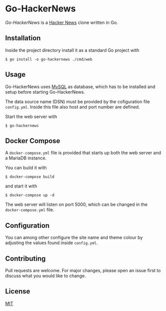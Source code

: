 # Go-HackerNews

*Go-HackerNews* is a [Hacker News](https://news.ycombinator.com) clone written in Go.

## Installation

Inside the project directory install it as a standard Go project with

```shell
$ go install -o go-hackernews ./cmd/web
```

## Usage

Go-HackerNews uses [MySQL](https://www.mysql.com/) as database, which has to be installed and setup before starting Go-HackerNews.

The data source name (DSN) must be provided by the cofiguration file `config.yml`. Inside this file also host and port number are defined.

Start the web server with

```shell
$ go-hackernews
```

## Docker Compose

A `docker-compose.yml` file is provided that starts up both the web server and a MariaDB instance.

You can build it with

```shell
$ docker-compose build
```

and start it with

```shell
$ docker-compose up -d
```

The web server will listen on port 5000, which can be changed in the `docker-compose.yml` file.

## Configuration

You can among other configure the site name and theme colour by adjusting the values found inside `config.yml`.

## Contributing

Pull requests are welcome. For major changes, please open an issue first to discuss what you would like to change.

## License

[MIT](https://choosealicense.com/licenses/mit/)